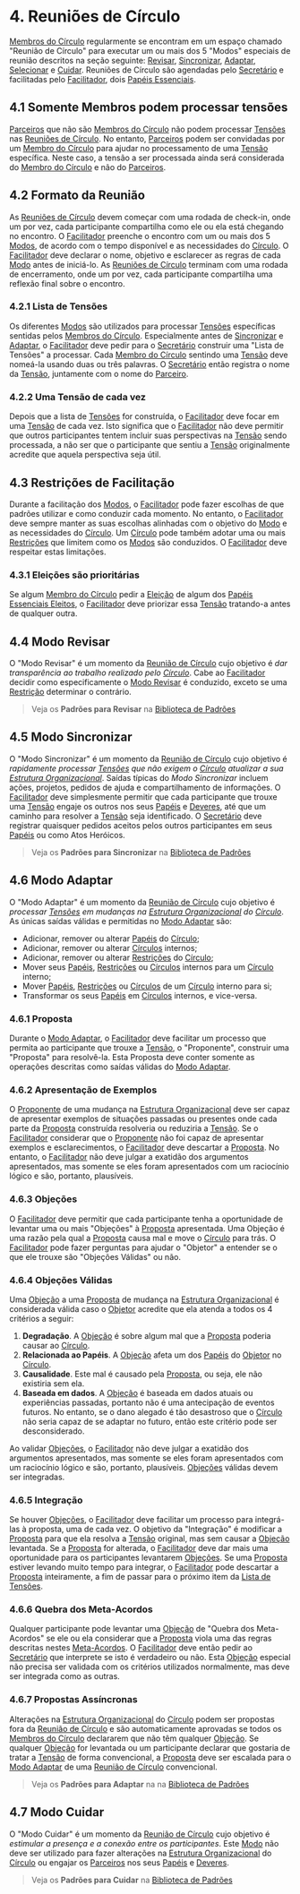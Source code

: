 # 4. <span id="reunioes-de-circulo">Reuniões de Círculo</span>

[Membros do Círculo][membros-do-circulo] regularmente se encontram em um espaço chamado "Reunião de Círculo" para executar um ou mais dos 5 "Modos" especiais de reunião descritos na seção seguinte: [Revisar][modo-revisar], [Sincronizar][modo-sincronizar], [Adaptar][modo-adaptar], [Selecionar][modo-selecionar] e [Cuidar][modo-cuidar]. Reuniões de Círculo são agendadas pelo [Secretário][secretario] e facilitadas pelo [Facilitador][facilitador], dois [Papéis Essenciais][papeis-essenciais].

## 4.1 <span id="somente-membros-podem-processar-tensoes">Somente Membros podem processar tensões</span>

[Parceiros][parceiros] que não são [Membros do Círculo][membros-do-circulo] não podem processar [Tensões][tensoes] nas [Reuniões de Círculo][reunioes-de-circulo]. No entanto, [Parceiros][parceiros] podem ser convidadas por um [Membro do Círculo][membros-do-circulo] para ajudar no processamento de uma [Tensão][tensoes] específica. Neste caso, a tensão a ser processada ainda será considerada do [Membro do Círculo][membros-do-circulo] e não do [Parceiros][parceiros].

## 4.2 <span id="formato-da-reuniao">Formato da Reunião</span>

As [Reuniões de Círculo][reunioes-de-circulo] devem começar com uma rodada de check-in, onde um por vez, cada participante compartilha como ele ou ela está chegando no encontro. O [Facilitador][facilitador] preenche o encontro com um ou mais dos 5 [Modos][reunioes-de-circulo], de acordo com o tempo disponível e as necessidades do [Círculo][circulos]. O [Facilitador][facilitador] deve declarar o nome, objetivo e esclarecer as regras de cada [Modo][reunioes-de-circulo] antes de iniciá-lo. As [Reuniões de Círculo][reunioes-de-circulo] terminam com uma rodada de encerramento, onde um por vez, cada participante compartilha uma reflexão final sobre o encontro.

### 4.2.1 <span id="lista-de-tensoes">Lista de Tensões</span>

Os diferentes [Modos][reunioes-de-circulo] são utilizados para processar [Tensões][tensoes] específicas sentidas pelos [Membros do Círculo][membros-do-circulo]. Especialmente antes de [Sincronizar][modo-sincronizar] e [Adaptar][modo-adaptar], o [Facilitador][facilitador] deve pedir para o [Secretário][secretario] construir uma "Lista de Tensões" a processar. Cada [Membro do Círculo][membros-do-circulo] sentindo uma [Tensão][tensoes] deve nomeá-la usando duas ou três palavras. O [Secretário][secretario] então registra o nome da [Tensão][tensoes], juntamente com o nome do [Parceiro][parceiros].

### 4.2.2 <span id="uma-tensao-de-cada-vez">Uma Tensão de cada vez</span>

Depois que a lista de [Tensões][tensoes] for construída, o [Facilitador][facilitador] deve focar em uma [Tensão][tensoes] de cada vez. Isto significa que o [Facilitador][facilitador] não deve permitir que outros participantes tentem incluir suas perspectivas na [Tensão][tensoes] sendo processada, a não ser que o participante que sentiu a [Tensão][tensoes] originalmente acredite que aquela perspectiva seja útil.

## 4.3 <span id="restricoes-de-facilitacao">Restrições de Facilitação</span>

Durante a facilitação dos [Modos][reunioes-de-circulo], o [Facilitador][facilitador] pode fazer escolhas de que padrões utilizar e como conduzir cada momento. No entanto, o [Facilitador][facilitador] deve sempre manter as suas escolhas alinhadas com o objetivo do [Modo][reunioes-de-circulo] e as necessidades do [Círculo][circulos]. Um [Círculo][circulos] pode também adotar uma ou mais [Restrições][restricoes] que limitem como os [Modos][reunioes-de-circulo] são conduzidos. O [Facilitador][facilitador] deve respeitar estas limitações.

### 4.3.1 <span id="eleicoes-sao-prioritarias">Eleições são prioritárias</span>

Se algum [Membro do Círculo][membros-do-circulo] pedir a [Eleição][eleicoes] de algum dos [Papéis Essenciais Eleitos][papeis-essenciais-eleitos], o [Facilitador][facilitador] deve priorizar essa [Tensão][tensoes] tratando-a antes de qualquer outra.

## 4.4 <span id="modo-revisar">Modo Revisar</span>

O "Modo Revisar" é um momento da [Reunião de Círculo][reunioes-de-circulo] cujo objetivo é _dar transparência ao trabalho realizado pelo_ [_Círculo_][circulos]. Cabe ao [Facilitador][facilitador] decidir como especificamente o [Modo Revisar][modo-revisar] é conduzido, exceto se uma [Restrição][restricoes] determinar o contrário.

> Veja os **Padrões para Revisar** na [Biblioteca de Padrões][biblioteca]

## 4.5 <span id="modo-sincronizar">Modo Sincronizar</span>

O "Modo Sincronizar" é um momento da [Reunião de Círculo][reunioes-de-circulo] cujo objetivo é _rapidamente processar_ [_Tensões_][tensoes] _que não exigem o_ [_Círculo_][circulos] _atualizar a sua_ [_Estrutura Organizacional_][estrutura-organizacional]. Saídas típicas do _Modo Sincronizar_ incluem ações, projetos, pedidos de ajuda e compartilhamento de informações. O [Facilitador][facilitador] deve simplesmente permitir que cada participante que trouxe uma [Tensão][tensoes] engaje os outros nos seus [Papéis][papeis] e [Deveres][direitos-e-deveres], até que um caminho para resolver a [Tensão][tensoes] seja identificado. O [Secretário][secretario] deve registrar quaisquer pedidos aceitos pelos outros participantes em seus [Papéis][papeis] ou como Atos Heróicos.

> Veja os **Padrões para Sincronizar** na [Biblioteca de Padrões][biblioteca]

## 4.6 <span id="modo-adaptar">Modo Adaptar</span>

O "Modo Adaptar" é um momento da [Reunião de Círculo][reunioes-de-circulo] cujo objetivo é _processar_ [_Tensões_][tensoes] _em mudanças na_ [_Estrutura Organizacional_][estrutura-organizacional] _do_ [_Círculo_][circulos]. As únicas saídas válidas e permitidas no [Modo Adaptar][modo-adaptar] são:

* Adicionar, remover ou alterar [Papéis][papeis] do [Círculo][circulos];
* Adicionar, remover ou alterar [Círculos][circulos] internos;
* Adicionar, remover ou alterar [Restrições][restricoes] do [Círculo][circulos];
* Mover seus [Papéis][papeis], [Restrições][restricoes] ou [Círculos][circulos] internos para um [Círculo][circulos] interno;
* Mover [Papéis][papeis], [Restrições][restricoes] ou [Círculos][circulos] de um [Círculo][circulos] interno para si;
* Transformar os seus [Papéis][papeis] em [Círculos][circulos] internos, e vice-versa.

### 4.6.1 <span id="proposta">Proposta</span>

Durante o [Modo Adaptar][modo-adaptar], o [Facilitador][facilitador] deve facilitar um processo que permita ao participante que trouxe a [Tensão][tensoes], o "Proponente", construir uma "Proposta" para resolvê-la. Esta Proposta deve conter somente as operações descritas como saídas válidas do [Modo Adaptar][modo-adaptar].

### 4.6.2 <span id="apresentacao-de-exemplos">Apresentação de Exemplos</span>

O [Proponente][proposta] de uma mudança na [Estrutura Organizacional][estrutura-organizacional] deve ser capaz de apresentar exemplos de situações passadas ou presentes onde cada parte da [Proposta][proposta] construída resolveria ou reduziria a [Tensão][tensoes]. Se o [Facilitador][facilitador] considerar que o [Proponente][proposta] não foi capaz de apresentar exemplos e esclarecimentos, o [Facilitador][facilitador] deve descartar a [Proposta][proposta]. No entanto, o [Facilitador][facilitador] não deve julgar a exatidão dos argumentos apresentados, mas somente se eles foram apresentados com um raciocínio lógico e são, portanto, plausíveis.

### 4.6.3 <span id="objecoes">Objeções</span>

O [Facilitador][facilitador] deve permitir que cada participante tenha a oportunidade de levantar uma ou mais "Objeções" à [Proposta][proposta] apresentada. Uma Objeção é uma razão pela qual a [Proposta][proposta] causa mal e move o [Círculo][circulos] para trás. O [Facilitador][facilitador] pode fazer perguntas para ajudar o "Objetor" a entender se o que ele trouxe são "Objeções Válidas" ou não.

### 4.6.4 <span id="objecoes-validas">Objeções Válidas</span>

Uma [Objeção][objecoes] a uma [Proposta][proposta] de mudança na [Estrutura Organizacional][estrutura-organizacional] é considerada válida caso o [Objetor][objecoes] acredite que ela atenda a todos os 4 critérios a seguir:

1. **Degradação**. A [Objeção][objecoes] é sobre algum mal que a [Proposta][proposta] poderia causar ao [Círculo][circulos].
2. **Relacionada ao Papéis**. A [Objeção][objecoes] afeta um dos [Papéis][papeis] do [Objetor][objecoes] no [Círculo][circulos].
3. **Causalidade**. Este mal é causado pela [Proposta][proposta], ou seja, ele não existiria sem ela.
4. **Baseada em dados**. A [Objeção][objecoes] é baseada em dados atuais ou experiências passadas, portanto não é uma antecipação de eventos futuros. No entanto, se o dano alegado é tão desastroso que o [Círculo][circulos] não seria capaz de se adaptar no futuro, então este critério pode ser desconsiderado.

Ao validar [Objeções][objecoes], o [Facilitador][facilitador] não deve julgar a exatidão dos argumentos apresentados, mas somente se eles foram apresentados com um raciocínio lógico e são, portanto, plausíveis. [Objeções][objecoes] válidas devem ser integradas.

### 4.6.5 <span id="integracao">Integração</span>

Se houver [Objeções][objecoes], o [Facilitador][facilitador] deve facilitar um processo para integrá-las à proposta, uma de cada vez. O objetivo da "Integração" é modificar a [Proposta][proposta] para que ela resolva a [Tensão][tensoes] original, mas sem causar a [Objeção][objecoes] levantada. Se a [Proposta][proposta] for alterada, o [Facilitador][facilitador] deve dar mais uma oportunidade para os participantes levantarem [Objeções][objecoes]. Se uma [Proposta][proposta] estiver levando muito tempo para integrar, o [Facilitador][facilitador] pode descartar a [Proposta][proposta] inteiramente, a fim de passar para o próximo item da [Lista de Tensões][lista-de-tensoes].

### 4.6.6 <span id="quebra-dos-meta-acordos">Quebra dos Meta-Acordos</span>

Qualquer participante pode levantar uma [Objeção][objecoes] de "Quebra dos Meta-Acordos" se ele ou ela considerar que a [Proposta][proposta] viola uma das regras descritas nestes [Meta-Acordos][meta-acordos]. O [Facilitador][facilitador] deve então pedir ao [Secretário][secretario] que interprete se isto é verdadeiro ou não. Esta [Objeção][objecoes] especial não precisa ser validada com os critérios utilizados normalmente, mas deve ser integrada como as outras.

### 4.6.7 <span id="propostas-assincronas">Propostas Assíncronas</span>

Alterações na [Estrutura Organizacional][estrutura-organizacional] do [Círculo][circulos] podem ser propostas fora da [Reunião de Círculo][reunioes-de-circulo] e são automaticamente aprovadas se todos os [Membros do Círculo][membros-do-circulo] declararem que não têm qualquer [Objeção][objecoes]. Se qualquer [Objeção][objecoes] for levantada ou um participante declarar que gostaria de tratar a [Tensão][tensoes] de forma convencional, a [Proposta][proposta] deve ser escalada para o [Modo Adaptar][modo-adaptar] de uma [Reunião de Círculo][reunioes-de-circulo] convencional.

> Veja os **Padrões para Adaptar** na na [Biblioteca de Padrões][biblioteca]

## 4.7 <span id="modo-cuidar">Modo Cuidar</span>

O "Modo Cuidar" é um momento da [Reunião de Círculo][reunioes-de-circulo] cujo objetivo é _estimular a presença e a conexão entre os participantes_. Este [Modo][reunioes-de-circulo] não deve ser utilizado para fazer alterações na [Estrutura Organizacional][modo-cuidar] do [Círculo][circulos] ou engajar os [Parceiros][parceiros] nos seus [Papéis][papeis] e [Deveres][direitos-e-deveres].

> Veja os **Padrões para Cuidar** na [Biblioteca de Padrões][biblioteca]

<!-- Links -->
[meta-acordos]: README.md
[reunioes-de-circulo]: reunioes-de-circulo.md
[modo-revisar]: reunioes-de-circulo.md#modo-revisar
[modo-sincronizar]: reunioes-de-circulo.md#modo-sincronizar
[modo-adaptar]: reunioes-de-circulo.md#modo-adaptar
[modo-selecionar]: reunioes-de-circulo.md#modo-selecionar
[modo-cuidar]: reunioes-de-circulo.md#modo-cuidar
[lista-de-tensoes]: reunioes-de-circulo.md#lista-de-tensoes
[proposta]: reunioes-de-circulo.md#proposta
[objecoes]: reunioes-de-circulo.md#objecoes
[parceiros]: organizacao.md#parceiros
[tensoes]: organizacao.md#tensoes
[proposito-evolutivo]: organizacao.md#proposito-evolutivo
[organizacao]: organizacao.md
[direitos-e-deveres]: direitos-e-deveres.md
[estrutura-organizacional]: estrutura-organizacional.md
[circulos]: estrutura-organizacional.md#circulos
[membros-do-circulo]: estrutura-organizacional.md#membros-do-circulo
[papeis]: estrutura-organizacional.md#papeis
[restricoes]: estrutura-organizacional.md#restricoes
[modo-adaptar]: reunioes-de-circulo.md#modo-adaptar
[papeis-essenciais]: papeis-essenciais.md
[eleicoes]: papeis-essenciais.md#eleicoes
[papeis-essenciais-eleitos]: papeis-essenciais.md#papeis-essenciais-eleitos
[elo-externo]: papeis-essenciais.md#elo-externo
[elo-interno]: papeis-essenciais.md#elo-interno
[facilitador]: papeis-essenciais.md#facilitador
[secretario]: papeis-essenciais.md#secretario
[biblioteca]: ../biblioteca/README.md
